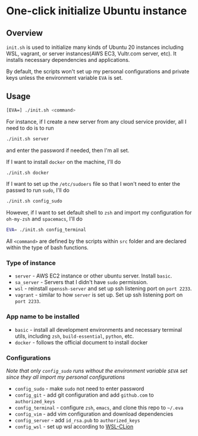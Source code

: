 # One-click initialize Ubuntu instance

## Overview

`init.sh` is used to initialize many kinds of Ubuntu 20 instances including
WSL, vagrant, or server instances(AWS EC3, Vultr.com server, etc). It installs
necessary dependencies and applications.

By default, the scripts won't set up my personal configurations and private
keys unless the environment variable `EVA` is set.

## Usage

```bash
[EVA=] ./init.sh <command>
```

For instance, if I create a new server from any cloud service provider, all I
need to do is to run

```bash
./init.sh server
```

and enter the password if needed, then I'm all set.

If I want to install `docker` on the machine, I'll do

```bash
./init.sh docker
```

If I want to set up the `/etc/sudoers` file so that I won't need to enter the
passwd to run `sudo`, I'll do

```bash
./init.sh config_sudo
```

However, if I want to set default shell to `zsh` and import my configuration
for `oh-my-zsh` and `spacemacs`, I'll do

```bash
EVA= ./init.sh config_terminal
```

All `<command>` are defined by the scripts within `src` folder and are declared
within the type of bash functions.

### Type of instance

* `server` - AWS EC2 instance or other ubuntu server. Install `basic`.
* `sa_server` - Servers that I didn't have `sudo` permission.
* `wsl` - reinstall `openssh-server` and set up ssh listening port
  on `port 2233`.
* `vagrant` - similar to how `server` is set up.
  Set up ssh listening port on `port 2233`.

### App name to be installed

* `basic` - install all development environments and necessary terminal utils,
  including `zsh`, `build-essential`, `python`, etc.
* `docker` - follows the official document to install docker

### Configurations

*Note that only `config_sudo` runs without the environment variable `$EVA` set
since they all import my personal configurations*

* `config_sudo` - make `sudo` not need to enter password
* `config_git` - add git configuration and add `github.com`
  to `authorized_keys`
* `config_terminal` - configure `zsh`, `emacs`, and clone this repo to `~/.eva`
* `config_vim` - add vim configuration and download dependencies
* `config_server` - add `id_rsa.pub` to `authorized_keys`
* `config_wsl` - set up wsl according
  to [WSL-CLion](https://www.jetbrains.com/help/clion/how-to-use-wsl-development-environment-in-product.html)
